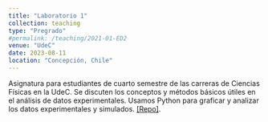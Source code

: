 ```yaml
---
title: "Laboratorio 1"
collection: teaching
type: "Pregrado"
#permalink: /teaching/2021-01-ED2
venue: "UdeC"
date: 2023-08-11
location: "Concepción, Chile"
---
```


Asignatura para estudiantes de cuarto semestre de las carreras de Ciencias Físicas en la UdeC. Se discuten los conceptos y métodos básicos útiles en el análisis de datos experimentales. Usamos Python para graficar y analizar los datos experimentales y simulados. [[Repo]](https://github.com/gfrubi/Lab).